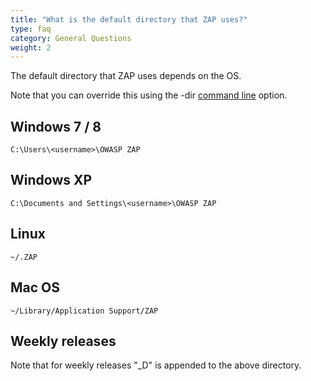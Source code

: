 ```yaml
---
title: "What is the default directory that ZAP uses?"
type: faq
category: General Questions
weight: 2
---
```


The default directory that ZAP uses depends on the OS.

Note that you can override this using the -dir [command
line](https://github.com/zaproxy/zap-core-help/wiki/HelpCmdline) option.

##  Windows 7 / 8

    
    
    C:\Users\<username>\OWASP ZAP
    

##  Windows XP

    
    
    C:\Documents and Settings\<username>\OWASP ZAP
    

##  Linux

    
    
    ~/.ZAP
    

##  Mac OS

    
    
    ~/Library/Application Support/ZAP
    

##  Weekly releases

Note that for weekly releases "_D" is appended to the above directory.
